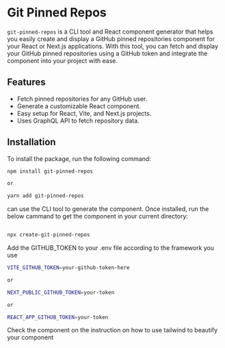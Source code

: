 # Git Pinned Repos

`git-pinned-repos` is a CLI tool and React component generator that helps you easily create and display a GitHub pinned repositories component for your React or Next.js applications. With this tool, you can fetch and display your GitHub pinned repositories using a GitHub token and integrate the component into your project with ease.

## Features

- Fetch pinned repositories for any GitHub user.
- Generate a customizable React component.
- Easy setup for React, Vite, and Next.js projects.
- Uses GraphQL API to fetch repository data.

## Installation

To install the package, run the following command:

```bash
npm install git-pinned-repos

or

yarn add git-pinned-repos

```
can use the CLI tool to generate the component. Once installed, run the below cammand to get the component in your current directory:

```bash

npx create-git-pinned-repos

```
Add the GITHUB_TOKEN to your .env file according to the framework you use

```bash
VITE_GITHUB_TOKEN=your-github-token-here 

or

NEXT_PUBLIC_GITHUB_TOKEN=your-token

or

REACT_APP_GITHUB_TOKEN=your-token

```

Check the component on the instruction on how to use tailwind to beautify your component

